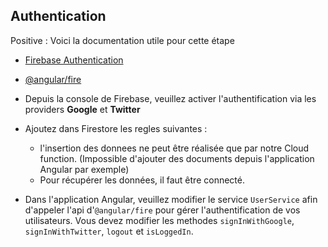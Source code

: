 ## Authentication

Positive
: Voici la documentation utile pour cette étape

- [Firebase Authentication](https://firebase.google.com/docs/auth/)
- [@angular/fire](https://github.com/angular/angularfire2/blob/master/docs/auth/getting-started.md)

- Depuis la console de Firebase, veuillez activer l'authentification via les providers **Google** et **Twitter**
- Ajoutez dans Firestore les regles suivantes : 
  - l'insertion des donnees ne peut être réalisée que par notre Cloud function. (Impossible d'ajouter des documents depuis l'application Angular par exemple)
  - Pour récupérer les données, il faut être connecté. 
- Dans l'application Angular, veuillez modifier le service `UserService` afin d'appeler l'api d'`@angular/fire` pour gérer l'authentification de vos utilisateurs. Vous devez modifier les methodes `signInWithGoogle`, `signInWithTwitter`, `logout` et `isLoggedIn`.

